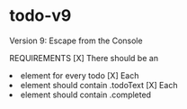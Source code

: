 # todo-v9
Version 9: Escape from the Console

REQUIREMENTS
[X] There should be an <li> element for every todo
[X] Each <li> element should contain .todoText
[X] Each <li> element should contain .completed

